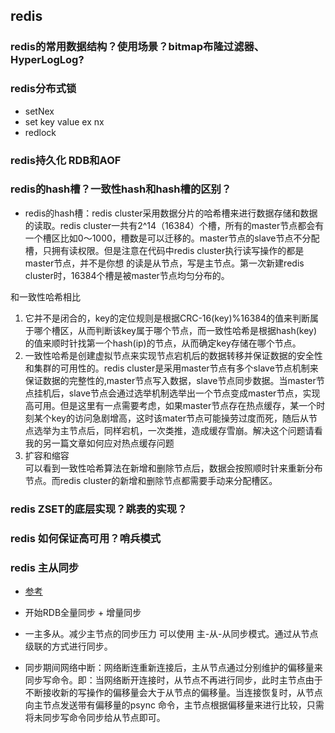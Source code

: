 ## redis

### redis的常用数据结构？使用场景？bitmap布隆过滤器、HyperLogLog?

### redis分布式锁 

- setNex
- set key value ex nx
- redlock

### redis持久化 RDB和AOF

### redis的hash槽？一致性hash和hash槽的区别？

- redis的hash槽：redis cluster采用数据分片的哈希槽来进行数据存储和数据的读取。redis cluster一共有2^14（16384）个槽，所有的master节点都会有一个槽区比如0～1000，槽数是可以迁移的。master节点的slave节点不分配槽，只拥有读权限。但是注意在代码中redis cluster执行读写操作的都是master节点，并不是你想 的读是从节点，写是主节点。第一次新建redis cluster时，16384个槽是被master节点均匀分布的。

和一致性哈希相比

1. 它并不是闭合的，key的定位规则是根据CRC-16(key)%16384的值来判断属于哪个槽区，从而判断该key属于哪个节点，而一致性哈希是根据hash(key)的值来顺时针找第一个hash(ip)的节点，从而确定key存储在哪个节点。
2. 一致性哈希是创建虚拟节点来实现节点宕机后的数据转移并保证数据的安全性和集群的可用性的。redis cluster是采用master节点有多个slave节点机制来保证数据的完整性的,master节点写入数据，slave节点同步数据。当master节点挂机后，slave节点会通过选举机制选举出一个节点变成master节点，实现高可用。但是这里有一点需要考虑，如果master节点存在热点缓存，某一个时刻某个key的访问急剧增高，这时该mater节点可能操劳过度而死，随后从节点选举为主节点后，同样宕机，一次类推，造成缓存雪崩。解决这个问题请看我的另一篇文章如何应对热点缓存问题
3. 扩容和缩容  
可以看到一致性哈希算法在新增和删除节点后，数据会按照顺时针来重新分布节点。而redis cluster的新增和删除节点都需要手动来分配槽区。


### redis ZSET的底层实现？跳表的实现？

### redis 如何保证高可用？哨兵模式

### redis 主从同步

- [参考](https://blog.csdn.net/qq_44590469/article/details/111932736)

- 开始RDB全量同步 + 增量同步
- 一主多从。减少主节点的同步压力 可以使用 主-从-从同步模式。通过从节点级联的方式进行同步。
- 同步期间网络中断：网络断连重新连接后，主从节点通过分别维护的偏移量来同步写命令。即：当网络断开连接时，从节点不再进行同步，此时主节点由于不断接收新的写操作的偏移量会大于从节点的偏移量。当连接恢复时，从节点向主节点发送带有偏移量的psync 命令，主节点根据偏移量来进行比较，只需将未同步写命令同步给从节点即可。
